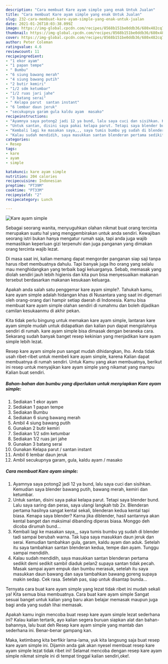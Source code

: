 ```yaml
---
description: "Cara membuat Kare ayam simple yang enak Untuk Jualan"
title: "Cara membuat Kare ayam simple yang enak Untuk Jualan"
slug: 232-cara-membuat-kare-ayam-simple-yang-enak-untuk-jualan
date: 2021-01-26T18:03:38.099Z
image: https://img-global.cpcdn.com/recipes/8568b151be0ddb36/680x482cq70/kare-ayam-simple-foto-resep-utama.jpg
thumbnail: https://img-global.cpcdn.com/recipes/8568b151be0ddb36/680x482cq70/kare-ayam-simple-foto-resep-utama.jpg
cover: https://img-global.cpcdn.com/recipes/8568b151be0ddb36/680x482cq70/kare-ayam-simple-foto-resep-utama.jpg
author: Peter Coleman
ratingvalue: 4.6
reviewcount: 11
recipeingredient:
- "1 ekor ayam"
- "1 papan tempe"
- " Bumbu"
- "6 siung bawang merah"
- "4 siung bawang putih"
- "2 butir kemiri"
- "1/2 sdm ketumbar"
- "1/2 ruas jari jahe"
- "3 batang serai"
- " Kelapa parut  santan instant"
- "6 lembar daun jeruk"
- "secukupnya garam gula kaldu ayam  masako"
recipeinstructions:
- "Ayamnya saya potong2 jadi 12 ya bund, lalu saya cuci dan sisihkan. Kemudian saya blender bawang putih, bawang merah, kemiri dan ketumbar."
- "Untuk santan, disini saya pakai kelapa parut. Tetapi saya blender bund. Lalu saya saring dan peras, saya ulangi langkah tsb 2x. Blenderan pertama hasilnya sangat kental sekali, blenderan kedua kental tapi biasa. Kenapa saya blender? Karna jika diblender, hasil santannya akan kental banget dan maksimal dibanding diperas biasa. Monggo deh dicoba dirumah bund..."
- "Kembali lagi ke masakan saya,,, saya tumis bumbu yg sudah di blender tadi sampai berubah warna. Tak lupa saya masukkan daun jeruk dan serai. Kemudian tambahkan gula, garam, kaldu ayam dan aduk. Setelah itu saya tambahkan santan blenderan kedua, tempe dan ayam. Tunggu sampai mendidih."
- "Kalau sudah mendidih, saya masukkan santan blenderan pertama sedikit demi sedikit sambil diaduk pelan2 supaya santan tidak pecah. Masak sampai ayam empuk dan bumbu merasuk, setelah itu saya masukkan daun bawang dan saya tambahkan bawang goreng supaya makin sedap. Cek rasa. Setelah pas, siap untuk disantap bunda..."
categories:
- Resep
tags:
- kare
- ayam
- simple

katakunci: kare ayam simple 
nutrition: 204 calories
recipecuisine: Indonesian
preptime: "PT39M"
cooktime: "PT33M"
recipeyield: "2"
recipecategory: Lunch

---
```



![Kare ayam simple](https://img-global.cpcdn.com/recipes/8568b151be0ddb36/680x482cq70/kare-ayam-simple-foto-resep-utama.jpg)

Sebagai seorang wanita, menyuguhkan olahan nikmat buat orang tercinta merupakan suatu hal yang menggembirakan untuk anda sendiri. Kewajiban seorang istri bukan hanya mengatur rumah saja, tapi anda juga wajib memastikan keperluan gizi terpenuhi dan juga panganan yang dimakan orang tercinta wajib lezat.

Di masa  saat ini, kalian memang dapat mengorder panganan siap saji tanpa harus ribet membuatnya dahulu. Tapi banyak juga lho orang yang selalu mau menghidangkan yang terbaik bagi keluarganya. Sebab, memasak yang diolah sendiri jauh lebih higienis dan kita pun bisa menyesuaikan makanan tersebut berdasarkan makanan kesukaan keluarga. 



Apakah anda salah satu penggemar kare ayam simple?. Tahukah kamu, kare ayam simple adalah hidangan khas di Nusantara yang saat ini digemari oleh orang-orang dari hampir setiap daerah di Indonesia. Kamu bisa membuat kare ayam simple olahan sendiri di rumahmu dan boleh dijadikan camilan kesukaanmu di akhir pekan.

Kita tidak perlu bingung untuk memakan kare ayam simple, lantaran kare ayam simple mudah untuk didapatkan dan kalian pun dapat mengolahnya sendiri di rumah. kare ayam simple bisa dimasak dengan beraneka cara. Sekarang sudah banyak banget resep kekinian yang menjadikan kare ayam simple lebih lezat.

Resep kare ayam simple pun sangat mudah dihidangkan, lho. Anda tidak usah ribet-ribet untuk membeli kare ayam simple, karena Kalian dapat membuatnya di rumah sendiri. Untuk Kamu yang akan membuatnya, berikut ini resep untuk menyajikan kare ayam simple yang nikamat yang mampu Kalian buat sendiri.

<!--inarticleads1-->

##### Bahan-bahan dan bumbu yang diperlukan untuk menyiapkan Kare ayam simple:

1. Sediakan 1 ekor ayam
1. Sediakan 1 papan tempe
1. Sediakan  Bumbu
1. Sediakan 6 siung bawang merah
1. Ambil 4 siung bawang putih
1. Gunakan 2 butir kemiri
1. Sediakan 1/2 sdm ketumbar
1. Sediakan 1/2 ruas jari jahe
1. Gunakan 3 batang serai
1. Gunakan  Kelapa parut / santan instant
1. Ambil 6 lembar daun jeruk
1. Ambil secukupnya garam, gula, kaldu ayam / masako




<!--inarticleads2-->

##### Cara membuat Kare ayam simple:

1. Ayamnya saya potong2 jadi 12 ya bund, lalu saya cuci dan sisihkan. Kemudian saya blender bawang putih, bawang merah, kemiri dan ketumbar.
1. Untuk santan, disini saya pakai kelapa parut. Tetapi saya blender bund. Lalu saya saring dan peras, saya ulangi langkah tsb 2x. Blenderan pertama hasilnya sangat kental sekali, blenderan kedua kental tapi biasa. Kenapa saya blender? Karna jika diblender, hasil santannya akan kental banget dan maksimal dibanding diperas biasa. Monggo deh dicoba dirumah bund...
1. Kembali lagi ke masakan saya,,, saya tumis bumbu yg sudah di blender tadi sampai berubah warna. Tak lupa saya masukkan daun jeruk dan serai. Kemudian tambahkan gula, garam, kaldu ayam dan aduk. Setelah itu saya tambahkan santan blenderan kedua, tempe dan ayam. Tunggu sampai mendidih.
1. Kalau sudah mendidih, saya masukkan santan blenderan pertama sedikit demi sedikit sambil diaduk pelan2 supaya santan tidak pecah. Masak sampai ayam empuk dan bumbu merasuk, setelah itu saya masukkan daun bawang dan saya tambahkan bawang goreng supaya makin sedap. Cek rasa. Setelah pas, siap untuk disantap bunda...




Ternyata cara buat kare ayam simple yang lezat tidak ribet ini mudah sekali ya! Kita semua bisa membuatnya. Cara buat kare ayam simple Sangat sesuai banget untuk kalian yang baru akan belajar memasak maupun juga bagi anda yang sudah lihai memasak.

Apakah kamu ingin mencoba buat resep kare ayam simple lezat sederhana ini? Kalau kalian tertarik, ayo kalian segera buruan siapkan alat dan bahan-bahannya, lalu buat deh Resep kare ayam simple yang mantab dan sederhana ini. Benar-benar gampang kan. 

Maka, ketimbang kita berfikir lama-lama, yuk kita langsung saja buat resep kare ayam simple ini. Dijamin anda gak akan nyesel membuat resep kare ayam simple lezat tidak ribet ini! Selamat mencoba dengan resep kare ayam simple nikmat simple ini di tempat tinggal kalian sendiri,oke!.

